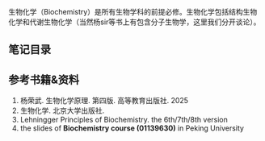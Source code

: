 生物化学（Biochemistry）是所有生物学科的前提必修。生物化学包括结构生物化学和代谢生物化学（当然杨sir等书上有包含分子生物学，这里我们分开谈论）。

## 笔记目录


## 参考书籍&资料

1. 杨荣武. 生物化学原理. 第四版. 高等教育出版社. 2025
2. 生物化学. 北京大学出版社.
3. Lehningger Principles of Biochemistry. the 6th/7th/8th version
4. the slides of **Biochemistry course (01139630)** in Peking University
